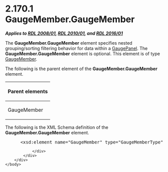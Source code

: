 <html dir="LTR" xmlns:mshelp="http://msdn.microsoft.com/mshelp" xmlns:ddue="http://ddue.schemas.microsoft.com/authoring/2003/5" xmlns:xlink="http://www.w3.org/1999/xlink" xmlns:tool="http://www.microsoft.com/tooltip">
    <head>
        <meta http-equiv="Content-Type" content="text/html; CHARSET=utf-8"></meta>
        <meta name="save" content="history"></meta>
        <title>2.170.1 GaugeMember.GaugeMember</title>
        <xml>
            <mshelp:toctitle title="2.170.1 GaugeMember.GaugeMember"></mshelp:toctitle>
            <mshelp:rltitle title="[MS-RDL]: GaugeMember.GaugeMember"></mshelp:rltitle>
            <mshelp:keyword index="A" term="ebae357a-fe7b-438c-8016-cd276f2ed0fc"></mshelp:keyword>
            <mshelp:attr name="DCSext.ContentType" value="open specification"></mshelp:attr>
            <mshelp:attr name="AssetID" value="ebae357a-fe7b-438c-8016-cd276f2ed0fc"></mshelp:attr>
            <mshelp:attr name="TopicType" value="kbRef"></mshelp:attr>
            <mshelp:attr name="DCSext.Title" value="[MS-RDL]: GaugeMember.GaugeMember" />
        </xml>
    </head>
    <body>
        <div id="header">
            <h1 class="heading">2.170.1 GaugeMember.GaugeMember</h1>
        </div>
        <div id="mainSection">
            <div id="mainBody">
                <div id="allHistory" class="saveHistory"></div>
                <div id="sectionSection0" class="section" name="collapseableSection">
                    

<p><b><i>Applies to </i></b><a href="1e855f94-4617-47e4-b89e-0856c6cb420f.md"><b><i>RDL 2008/01</i></b></a><b><i>,
</i></b><a href="3428e690-a348-4ec7-8a6a-8efb42d2cdee.md"><b><i>RDL 2010/01</i></b></a><b><i>,
and </i></b><a href="52ce3983-2bfc-4e72-9359-42aaf5fe4509.md"><b><i>RDL 2016/01</i></b></a></p>

<p>The <b>GaugeMember.GaugeMember</b> element specifies nested
grouping/sorting filtering behavior for data within a <a href="f01744d3-79fa-4f30-94bf-a1ffa6bde2ac.md">GaugePanel</a>. The <b>GaugeMember.GaugeMember</b>
element is optional. This element is of type <a href="e485650a-3f04-46e8-8c24-5bfff2aa365b.md">GaugeMember</a>.</p>

<p>The following is the parent element of the <b>GaugeMember.GaugeMember</b>
element.</p>

<table>
 <thead>
  <tr>
   <th>
   <p>Parent elements</p>
   </th>
  </tr>
 </thead>
 <tr>
  <td>
  <p>GaugeMember</p>
  </td>
 </tr>
</table>

<p>The following is the XML Schema definition of the <b>GaugeMember.GaugeMember</b>
element.</p>

<dl>
<dd>
<div><pre> &lt;xsd:element name=&quot;GaugeMember&quot; type=&quot;GaugeMemberType&quot; minOccurs=&quot;0&quot;&gt;
</pre></div>
</dd></dl>


                </div>
            </div>
        </div>
    </body>
</html>